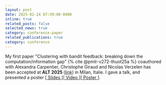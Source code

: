 ```yaml
---
layout: post
date: 2025-02-24 07:59:00-0400
inline: true
related_posts: false
selected_news: true
category: conference-paper
related_publications: true
category: conference
---
```

My first paper "Clustering with bandit feedback: breaking down the computation/information gap" {% cite @pmlr-v272-thuot25a %} coauthored with Alexandra Carpentier, Christophe Giraud and Nicolas Verzelen has been accepted at <strong> ALT 2025 </strong> (<a href="http://algorithmiclearningtheory.org/alt2025/">link</a>) in Milan, Italie.
I gave a talk, and presented a poster [<a href="https://victorthuot.github.io/assets/pdf/slide_ALT_feb2025.pdf"> Slides </a>][<a href="https://www.youtube.com/watch?v=RmEcxjNeCPA"> Video </a>][<a href="https://victorthuot.github.io/assets/pdf/poster_ALT_feb2025.pdf"> Poster </a>]. 
